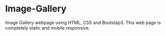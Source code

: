 # Image-Gallery

Image Gallery webpage using HTML, CSS and Bootstap3. This web page is completely static and mobile responsive.
